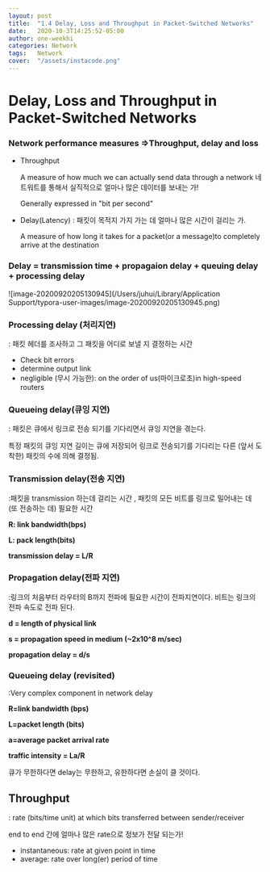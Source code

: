```yaml
---
layout: post
title:  "1.4 Delay, Loss and Throughput in Packet-Switched Networks"
date:   2020-10-3T14:25:52-05:00
author: one-weekhi
categories: Network
tags:   Network
cover:  "/assets/instacode.png"
---
```


# Delay, Loss and Throughput in Packet-Switched Networks

### Network performance measures =>Throughput, delay and loss

- Throughput 

  A measure of how much we can actually send data through a network 네트워트를 통해서 실직적으로 얼마나 많은 데이터를 보내는 가!

  Generally expressed in "bit per second"

- Delay(Latency) : 패킷이 목적지 가지 가는 데 얼마나 많은 시간이 걸리는 가.

  A measure of how long it takes for a packet(or a message)to completely arrive at the destination

### Delay = transmission time + propagaion delay + queuing delay + processing delay

![image-20200920205130945](/Users/juhui/Library/Application Support/typora-user-images/image-20200920205130945.png)

### Processing delay (처리지연)

: 패킷 헤더를 조사하고 그 패킷을 어디로 보낼 지 결정하는 시간

- Check bit errors
- determine output link
- negligible (무시 가능한): on the order of us(마이크로초)in high-speed routers



### Queueing delay(큐잉 지연)

: 패킷은 큐에서 링크로 전송 되기를 기다리면서 큐잉 지연을 겪는다.

특정 패킷의 큐잉 지연 길이는 큐에 저장되어 링크로 전송되기를 기다리는 다른 (앞서 도착한) 패킷의 수에 의해 결정됨.



### Transmission delay(전송 지연)

:패킷을 transmission 하는데 걸리는 시간 , 패킷의 모든 비트를 링크로 밀어내는 데 (또 전송하는 데) 필요한 시간

**R: link bandwidth(bps)**

**L: pack length(bits)**

**transmission delay = L/R**



### Propagation delay(전파 지연)

:링크의 처음부터 라우터의 B까지 전파에 필요한 시간이 전파지연이다. 비트는 링크의 전파 속도로 전파 된다.

**d = length of physical link**

**s = propagation speed in medium (~2x10^8 m/sec)**

**propagation delay = d/s**



### Queueing delay (revisited)

:Very complex component in network delay

**R=link bandwidth (bps)**

**L=packet length (bits)**

**a=average packet arrival rate**

**traffic intensity = La/R**

큐가 무한하다면 delay는 무한하고, 유한하다면 손실이 클 것이다.



## Throughput

: rate (bits/time unit) at which bits transferred between sender/receiver

end to end 간에 얼마나 많은 rate으로 정보가 전달 되는가! 



- instantaneous: rate at given point in time
- average: rate over long(er) period of time
